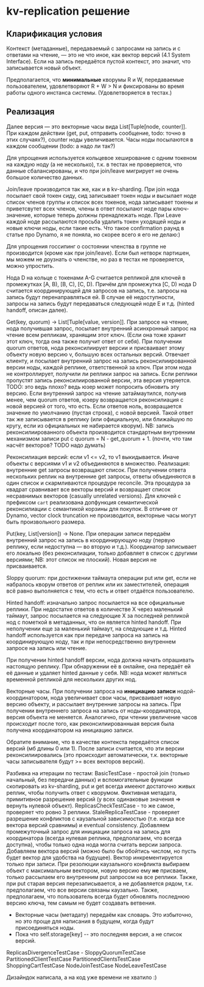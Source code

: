 # kv-replication решение

## Кларификация условия

Контекст (метаданные), передаваемый с запросами на запись и с ответами на чтение, — это не что иное, как вектор версий (4.1 System Interface). Если на запись передаётся пустой контекст, это значит, что записывается новый объект.

Предполагается, что **минимальные** кворумы R и W, передаваемые пользователем, удовлетворяют R + W > N и фиксированы во время работы одного инстанса системы. (Удовлетворяется в тестах.)

## Реализация

Далее версия — это векторные часы вида List[Tuple[node, counter]]. При каждом действии (get, put, отправить сообщение, todo: точно в этих случаях?), counter ноды увеличивается. Часы ноды посылаются в каждом сообщении (todo: а надо ли так?)

Для упрощения используется кольцевое хеширование с одним токеном на каждую ноду (а не несколько), т.к. в тестах не проверяется, что данные сбалансированы, и что при join/leave мигрирует не очень большое количество данных.

Join/leave производится так же, как и в kv-sharding. При join нода посылает свой токен сиду, сид записывает токен ноды и высылает ноде список членов группы и список всех токенов, нода записывает токены и приветсвутет всех членов, члены в ответ посылают ноде пары ключ-значение, которые теперь должны пренадлежать ноде. При Leave каждой ноде рассылаются просьба удалить токен уходящей ноды и новые ключи ноды, если такие есть. Что такое confirmation раунд в статье про Dynamo, я не поняла, но скорее всего я его не делаю:)

Для упрощения госсипинг о состоянии членства в группе не производится (кроме как при join/leave). Если был нетворк партишен, мы можем не доузнать о членстве, но раз в тестах не проверяется, можно упростить.

Нода D на кольце с токенами A-G считается репликой для ключей в промежутках [A, B), [B, C), [C, D). Причём для промежутка [C, D) нода D считается координирующей для запросов на запись, т.е. запросы на запись будут перенаправляться ей. В случае её недоступности, запросы на запись будут передаваться следующей ноде E и т.д. (hinted handoff, описан далее).

Get(key, quorum) -> List[Tuple[value, version]]. При запросе на чтение, нода получившая запрос, посылает внутренний асинхронный запрос на чтение всем репликам, хранящим этот ключ. (Если она тоже хранит этот ключ, тогда она также получит ответ от себя). При получении quorum ответов, нода реконсилиирует версии и присваивает этому объекту новую версию v, большую всех остальных версий. Отвечает клиенту, и посылает внутренний запрос на запись реконсилиированной версии ноды, каждой реплике, ответственной за ключ. При этом нода не контроллирует, получили ли реплики запрос на запись. Если реплики пропустят запись реконсилиированной версии, эта версия утеряется.  TODO: это ведь плохо? ведь юзер может попросить обновить эту версию. Если внутренний запрос на чтение затаймаутился, получив менее, чем quorum ответов, юзеру возвращается реконсилиация с новой версией от того, что есть. Если ответов ноль, возвращается значение по умолчанию (пустая строка), с новой версией. Такой ответ так же записывается в реплику (или официальную, или ближайшую по кругу, если из официальных не набирается кворум). NB: запись реконсилиированного объекта производится стандартным внутренним механизмом записи put с quorum = N - get_quorum + 1. (почти, что там насчёт векторов? TODO надо думать) 

Реконсилиация версий: если v1 <= v2, то v1 выкидывается. Иначе объекты с версиями v1 и v2 объединяются в множество. Реализация: внутренние get запросы возвращают список. При получении ответа нескольких реплик на внутренние get запросы, ответы объединяются в один список и скармливаются процедуре reconcile. Эта процедура за квадрат сравнивает все векторы версий и возвращает список несравнимых векторов (casually unrelated versions). Для ключей с префиксом `cart` реализована допфункция семантической реконсилиации с семантикой корзины для покупок. В отличие от Dynamo, vector clock truncation не производится, векторные часы могут быть произвольного размера.

Put(key, List[version]) -> None.  При операции записи передаём внутренний запрос на запись в координирующую ноду (первую реплику, если недоступна — во вторую и т.д.). Координатор записывает его локально (без реконсилиации, только добавляет в список с другими версиями; NB: этот список не плоский). Новая версия не присваивается.

Sloppy quorum: при достижении таймаута операции put или get, если не набралось кворум ответов от реплик или их заместителей, операция всё равно выполняется с тем, что есть и ответ отдаётся пользователю.

Hinted handoff: изначально запрос посылается на все официальные реплики. При недостатке ответов в количестве Х через маленький таймаут, запрос посылается на следующие Х за последней репликой нод с пометкой в метаданных, что он является hinted handoff. При неполучении еще за маленький таймаут, на следующие и т.д. Hinted handoff используется как при передаче запроса на запись на координирующую ноду, так и при непосредственно внутреннем запросе на запись или чтение.

При получении hinted handoff версии, нода должна начать опрашивать настоящую реплику. При обнаружении её в онлайне, она передаёт ей её данные и удаляет hinted данные у себя. NB: нода может являться временной репликой для нескольких других нод.

Векторные часы. При получении запроса на **инициацию записи** нодой-координатором, нода увеличивает свои часы, присваивает новую версию объекту, и рассылает внутренние запросы на запись. При получении внутреннего запроса на запись от ноды-координатора, версия объекта не меняется. Аналогично, при чтении увеличение часов происходит после того, как реконсилиированныая версия была получена координатором на инициацию записи. 

Обратите внимание, что в качестве контекста передаётся список версий (мб длины 0 или 1). После записи считается, что эти версии реконсилиировались (это происходит автоматически, т.к. векторные часы записывателя будут >= всех векторов версий).


Разбивка на итерации по тестам:
BasicTestCase - простой join (только начальный, без передачи данных) и вспомогательные функции скопировать из kv-sharding, put и get всегда имееют достаточно живых реплик, чтобы получить ответ с кворумом. Фиктивная метадата, примитивное разрешение версий (у всех одинаковые значения => вернуть нулевой объект).
ReplicasCheckTestCase - то же самое, проверяет что ровно 3 реплики.
StaleReplicaTestCase - проверяет разрешение конфликтов с каузальной зависимостью (т.е. когда все вектора версий сравнимы) и eventual consistency. Добавляем промежуточный запрос для инициации запроса на запись для координатора (всегда нулевая реплика, предполагаем, что всегда доступна), чтобы только одна нода могла считать версии запроса. Добавляем вектора версий (можно было бы обойтись числом, но пусть будет вектор для удобства на будущее). Вектор инкрементируется только при записи. При резолюции каузального конфликта выбираем объект с максимальным вектором, новую версию ему **не** присваем, только рассылаем его внутренним put запросом на все реплики. Также, при put старая версия перезаписывается, а не добавляется рядом, т.к. предполагаем, что все версии связаны каузально. Также, предполагаем, что пользователь всегда будет обновлять последнюю версию ключа, тем самым не будет создавать ветвения.

* Векторные часы (метадату) передаём как словарь. Это избыточно, но это проще для написания в будущем, когда будут присоединяться ноды.
* Пока что self.storage[key] -- это последняя версия, а не список версий.

ReplicasDivergenceTestCase - 
SloppyQuorumTestCase
PartitionedClientTestCase
PartitionedClientsTestCase
ShoppingCartTestCase
NodeJoinTestCase
NodeLeaveTestCase

Дизайндок написала, а на код уже времени не хватило :)


